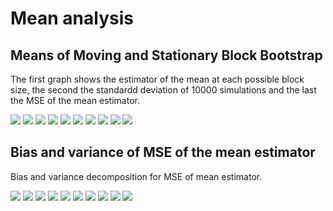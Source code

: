 # Mean analysis

## Means of Moving and Stationary Block Bootstrap

The first graph shows the estimator of the mean at each possible block size, the second the standardd deviation of 10000 simulations and the last the MSE of the mean estimator.

![](images/means/1_D4L_CPI.png)
![](images/means/2_D4L_CPIXFE.png)
![](images/means/3_D4L_IPEI.png)
![](images/means/4_D4L_S.png)
![](images/means/5_D4L_MB.png)
![](images/means/6_D4L_CPI_RW.png)
![](images/means/7_RS.png)
![](images/means/8_RS_RW.png)
![](images/means/9_D4L_GDP.png)
![](images/means/10_D4L_GDP_RW.png)

## Bias and variance of MSE of the mean estimator

Bias and variance decomposition for MSE of mean estimator.

![](images/bias_variance_means/1_D4L_CPI_stationary.png)
![](images/bias_variance_means/2_D4L_CPIXFE_stationary.png)
![](images/bias_variance_means/3_D4L_IPEI_stationary.png)
![](images/bias_variance_means/4_D4L_S_stationary.png)
![](images/bias_variance_means/5_D4L_MB_stationary.png)
![](images/bias_variance_means/6_D4L_CPI_RW_stationary.png)
![](images/bias_variance_means/7_RS_stationary.png)
![](images/bias_variance_means/8_RS_RW_stationary.png)
![](images/bias_variance_means/9_D4L_GDP_stationary.png)
![](images/bias_variance_means/10_D4L_GDP_RW_stationary.png)

